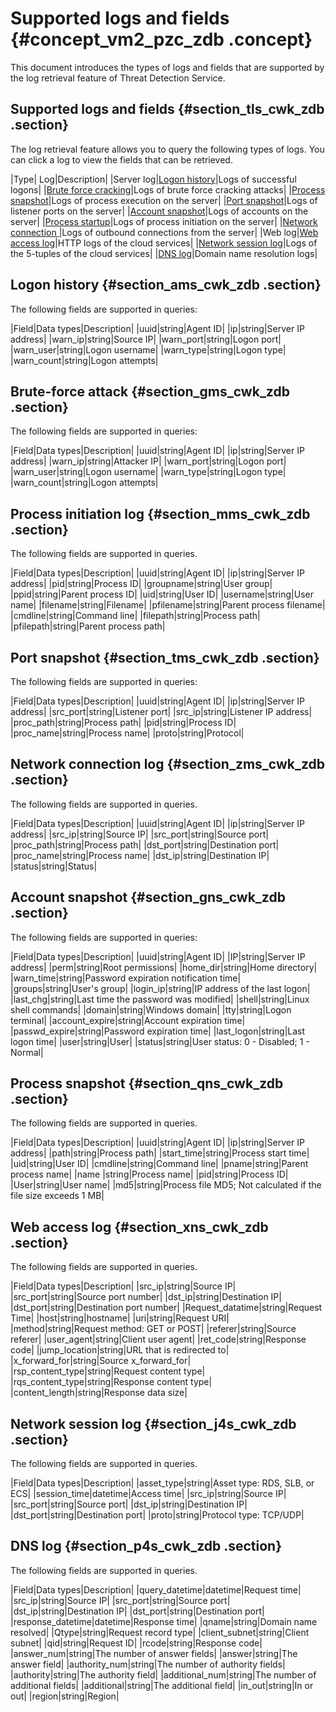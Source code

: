 # Supported logs and fields {#concept_vm2_pzc_zdb .concept}

This document introduces the types of logs and fields that are supported by the log retrieval feature of Threat Detection Service.

## Supported logs and fields {#section_tls_cwk_zdb .section}

The log retrieval feature allows you to query the following types of logs. You can click a log to view the fields that can be retrieved.

|Type| Log|Description|
|Server log|[Logon history](#section_ams_cwk_zdb)|Logs of successful logons|
|[Brute force cracking](#section_gms_cwk_zdb)|Logs of brute force cracking attacks|
|[Process snapshot](#section_qns_cwk_zdb)|Logs of process execution on the server|
|[Port snapshot](#section_tms_cwk_zdb)|Logs of listener ports on the server|
|[Account snapshot](#section_gns_cwk_zdb)|Logs of accounts on the server|
|[Process startup](#section_mms_cwk_zdb)|Logs of process initiation on the server|
|[Network connection ](#section_zms_cwk_zdb)|Logs of outbound connections from the server|
|Web log|[Web access log](#section_xns_cwk_zdb)|HTTP logs of the cloud services|
|[Network session log](#section_j4s_cwk_zdb)|Logs of the 5-tuples of the cloud services|
|[DNS log](#section_p4s_cwk_zdb)|Domain name resolution logs|

## Logon history {#section_ams_cwk_zdb .section}

The following fields are supported in queries:

|Field|Data types|Description|
|uuid|string|Agent ID|
|ip|string|Server IP address|
|warn\_ip|string|Source IP|
|warn\_port|string|Logon port|
|warn\_user|string|Logon username|
|warn\_type|string|Logon type|
|warn\_count|string|Logon attempts|

## Brute-force attack {#section_gms_cwk_zdb .section}

The following fields are supported in queries:

|Field|Data types|Description|
|uuid|string|Agent ID|
|ip|string|Server IP address|
|warn\_ip|string|Attacker IP|
|warn\_port|string|Logon port|
|warn\_user|string|Logon username|
|warn\_type|string|Logon type|
|warn\_count|string|Logon attempts|

## Process initiation log {#section_mms_cwk_zdb .section}

The following fields are supported in queries.

|Field|Data types|Description|
|uuid|string|Agent ID|
|ip|string|Server IP address|
|pid|string|Process ID|
|groupname|string|User group|
|ppid|string|Parent process ID|
|uid|string|User ID|
|username|string|User name|
|filename|string|Filename|
|pfilename|string|Parent process filename|
|cmdline|string|Command line|
|filepath|string|Process path|
|pfilepath|string|Parent process path|

## Port snapshot {#section_tms_cwk_zdb .section}

The following fields are supported in queries:

|Field|Data types|Description|
|uuid|string|Agent ID|
|ip|string|Server IP address|
|src\_port|string|Listener port|
|src\_ip|string|Listener IP address|
|proc\_path|string|Process path|
|pid|string|Process ID|
|proc\_name|string|Process name|
|proto|string|Protocol|

## Network connection log {#section_zms_cwk_zdb .section}

The following fields are supported in queries.

|Field|Data types|Description|
|uuid|string|Agent ID|
|ip|string|Server IP address|
|src\_ip|string|Source IP|
|src\_port|string|Source port|
|proc\_path|string|Process path|
|dst\_port|string|Destination port|
|proc\_name|string|Process name|
|dst\_ip|string|Destination IP|
|status|string|Status|

## Account snapshot {#section_gns_cwk_zdb .section}

The following fields are supported in queries:

|Field|Data types|Description|
|uuid|string|Agent ID|
|IP|string|Server IP address|
|perm|string|Root permissions|
|home\_dir|string|Home directory|
|warn\_time|string|Password expiration notification time|
|groups|string|User's group|
|login\_ip|string|IP address of the last logon|
|last\_chg|string|Last time the password was modified|
|shell|string|Linux shell commands|
|domain|string|Windows domain|
|tty|string|Logon terminal|
|account\_expire|string|Account expiration time|
|passwd\_expire|string|Password expiration time|
|last\_logon|string|Last logon time|
|user|string|User|
|status|string|User status: 0 - Disabled; 1 - Normal|

## Process snapshot {#section_qns_cwk_zdb .section}

The following fields are supported in queries.

|Field|Data types|Description|
|uuid|string|Agent ID|
|ip|string|Server IP address|
|path|string|Process path|
|start\_time|string|Process start time|
|uid|string|User ID|
|cmdline|string|Command line|
|pname|string|Parent process name|
|name |string|Process name|
|pid|string|Process ID|
|User|string|User name|
|md5|string|Process file MD5; Not calculated if the file size exceeds 1 MB|

## Web access log {#section_xns_cwk_zdb .section}

The following fields are supported in queries.

|Field|Data types|Description|
|src\_ip|string|Source IP|
|src\_port|string|Source port number|
|dst\_ip|string|Destination IP|
|dst\_port|string|Destination port number|
|Request\_datatime|string|Request Time|
|host|string|hostname|
|uri|string|Request URI|
|method|string|Request method: GET or POST|
|referer|string|Source referer|
|user\_agent|string|Client user agent|
|ret\_code|string|Response code|
|jump\_location|string|URL that is redirected to|
|x\_forward\_for|string|Source x\_forward\_for|
|rsp\_content\_type|string|Request content type|
|rqs\_content\_type|string|Response content type|
|content\_length|string|Response data size|

## Network session log {#section_j4s_cwk_zdb .section}

The following fields are supported in queries.

|Field|Data types|Description|
|asset\_type|string|Asset type: RDS, SLB, or ECS|
|session\_time|datetime|Access time|
|src\_ip|string|Source IP|
|src\_port|string|Source port|
|dst\_ip|string|Destination IP|
|dst\_port|string|Destination port|
|proto|string|Protocol type: TCP/UDP|

## DNS log {#section_p4s_cwk_zdb .section}

The following fields are supported in queries.

|Field|Data types|Description|
|query\_datetime|datetime|Request time|
|src\_ip|string|Source IP|
|src\_port|string|Source port|
|dst\_ip|string|Destination IP|
|dst\_port|string|Destination port|
|response\_datetime|datetime|Response time|
|qname|string|Domain name resolved|
|Qtype|string|Request record type|
|client\_subnet|string|Client subnet|
|qid|string|Request ID|
|rcode|string|Response code|
|answer\_num|string|The number of answer fields|
|answer|string|The answer field|
|authority\_num|string|The number of authority fields|
|authority|string|The authority field|
|additional\_num|string|The number of additional fields|
|additional|string|The additional field|
|in\_out|string|In or out|
|region|string|Region|

